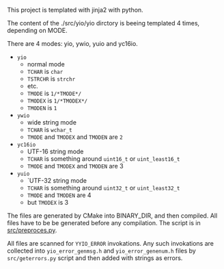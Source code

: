 This project is templated with jinja2 with python.

The content of the ./src/yio/yio dirctory is beeing templated 4 times, depending on MODE.

There are 4 modes: yio, ywio, yuio and yc16io.

- `yio`
  - normal mode
  - `TCHAR` is `char`
  - `TSTRCHR` is `strchr`
  - etc.
  - `TMODE` is `1/*TMODE*/`
  - `TMODEX` is `1/*TMODEX*/`
  - `TMODEN` is `1`
- `ywio`
  - wide string mode
  - `TCHAR` is `wchar_t`
  - `TMODE` and `TMODEX` and `TMODEN` are `2`
- `yc16io` 
  - UTF-16 string mode
  - `TCHAR` is something around `uint16_t` or `uint_least16_t`
  - `TMODE` and `TMODEX` and `TMODEN` are 3
- `yuio`
  - `UTF-32 string mode
  - `TCHAR` is something around `uint32_t` or `uint_least32_t`
  - `TMODE` and `TMODEN` are 4
  - but `TMODEX` is 3

The files are generated by CMake into BINARY_DIR, and then compiled. All files have to be be generated
before any compilation. The script is in [src/preproces.py](src/preprocess.py).

All files are scanned for `YYIO_ERROR` invokations. Any such invokations are collected into
`yio_error_genmsg.h` and `yio_error_genenum.h` files by `src/geterrors.py` script and then added
with strings as errors.


